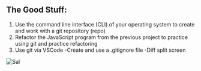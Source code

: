 ## The Good Stuff:
1. Use the command line interface (CLI) of your operating system to create and work with a git repository (repo)
2. Refactor the JavaScript program from the previous project to practice using git and practice refactoring
3. Use git via VSCode
     -Create and use a .gitignore file
     -Diff split screen

![Sal](https://static.wikia.nocookie.net/impracticaljokers/images/d/d2/Sal.png/revision/latest/scale-to-width-down/361?cb=20190604013345)
